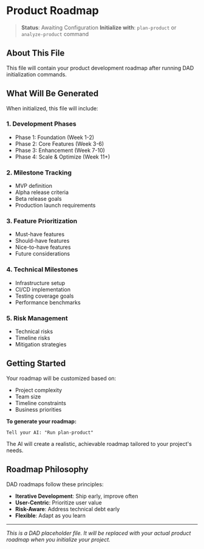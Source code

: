 # Product Roadmap

> **Status**: Awaiting Configuration
> **Initialize with**: `plan-product` or `analyze-product` command

## About This File

This file will contain your product development roadmap after running DAD initialization commands.

## What Will Be Generated

When initialized, this file will include:

### 1. **Development Phases**
- Phase 1: Foundation (Week 1-2)
- Phase 2: Core Features (Week 3-6)
- Phase 3: Enhancement (Week 7-10)
- Phase 4: Scale & Optimize (Week 11+)

### 2. **Milestone Tracking**
- MVP definition
- Alpha release criteria
- Beta release goals
- Production launch requirements

### 3. **Feature Prioritization**
- Must-have features
- Should-have features
- Nice-to-have features
- Future considerations

### 4. **Technical Milestones**
- Infrastructure setup
- CI/CD implementation
- Testing coverage goals
- Performance benchmarks

### 5. **Risk Management**
- Technical risks
- Timeline risks
- Mitigation strategies

## Getting Started

Your roadmap will be customized based on:
- Project complexity
- Team size
- Timeline constraints
- Business priorities

**To generate your roadmap:**
```
Tell your AI: "Run plan-product"
```

The AI will create a realistic, achievable roadmap tailored to your project's needs.

## Roadmap Philosophy

DAD roadmaps follow these principles:
- **Iterative Development**: Ship early, improve often
- **User-Centric**: Prioritize user value
- **Risk-Aware**: Address technical debt early
- **Flexible**: Adapt as you learn

---

*This is a DAD placeholder file. It will be replaced with your actual product roadmap when you initialize your project.*